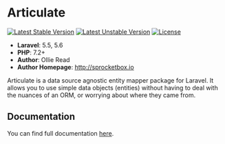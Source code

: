 # Articulate #

[![Latest Stable Version](https://poser.pugx.org/sprocketbox/articulate/v/stable.png)](https://packagist.org/packages/sprocketbox/articulate) [![Latest Unstable Version](https://poser.pugx.org/sprocketbox/articulate/v/unstable.png)](https://packagist.org/packages/sprocketbox/articulate) [![License](https://poser.pugx.org/sprocketbox/articulate/license.png)](https://packagist.org/packages/sprocketbox/articulate)

- **Laravel**: 5.5, 5.6
- **PHP**: 7.2+
- **Author**: Ollie Read 
- **Author Homepage**: http://sprocketbox.io

Articulate is a data source agnostic entity mapper package for Laravel. It allows you to use simple data objects (entities) 
without having to deal with the nuances of an ORM, or worrying about where they came from.

## Documentation

You can find full documentation [here](https://sprocketbox.github.io/articulate/).
